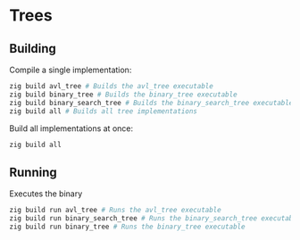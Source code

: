 # Trees

## Building

Compile a single implementation:

```bash
zig build avl_tree # Builds the avl_tree executable
zig build binary_tree # Builds the binary_tree executable
zig build binary_search_tree # Builds the binary_search_tree executable
zig build all # Builds all tree implementations
```

Build all implementations at once:

```bash
zig build all
```

## Running

Executes the binary

```bash
zig build run avl_tree # Runs the avl_tree executable
zig build run binary_search_tree # Runs the binary_search_tree executable
zig build run binary_tree # Runs the binary_tree executable
```

